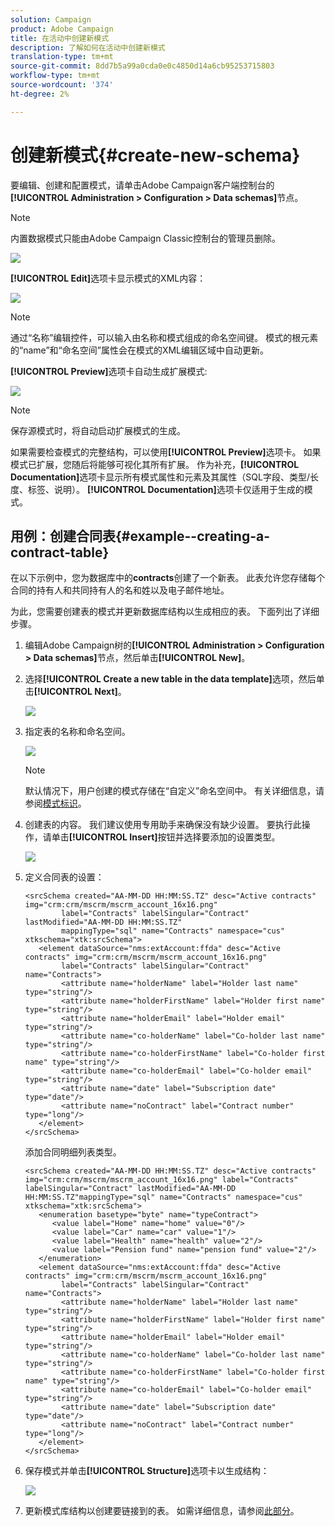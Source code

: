 ```yaml
---
solution: Campaign
product: Adobe Campaign
title: 在活动中创建新模式
description: 了解如何在活动中创建新模式
translation-type: tm+mt
source-git-commit: 8dd7b5a99a0cda0e0c4850d14a6cb95253715803
workflow-type: tm+mt
source-wordcount: '374'
ht-degree: 2%

---
```


# 创建新模式{#create-new-schema}

要编辑、创建和配置模式，请单击Adobe Campaign客户端控制台的&#x200B;**[!UICONTROL Administration > Configuration > Data schemas]**&#x200B;节点。

>[!NOTE]
>
>内置数据模式只能由Adobe Campaign Classic控制台的管理员删除。

![](assets/schema_navtree.png)

**[!UICONTROL Edit]**&#x200B;选项卡显示模式的XML内容：

![](assets/schema_edition.png)

>[!NOTE]
>
>通过“名称”编辑控件，可以输入由名称和模式组成的命名空间键。 模式的根元素的“name”和“命名空间”属性会在模式的XML编辑区域中自动更新。

**[!UICONTROL Preview]**&#x200B;选项卡自动生成扩展模式:

![](assets/schema_edition2.png)

>[!NOTE]
>
>保存源模式时，将自动启动扩展模式的生成。

如果需要检查模式的完整结构，可以使用&#x200B;**[!UICONTROL Preview]**&#x200B;选项卡。 如果模式已扩展，您随后将能够可视化其所有扩展。 作为补充，**[!UICONTROL Documentation]**&#x200B;选项卡显示所有模式属性和元素及其属性（SQL字段、类型/长度、标签、说明）。 **[!UICONTROL Documentation]**&#x200B;选项卡仅适用于生成的模式。

## 用例：创建合同表{#example--creating-a-contract-table}

在以下示例中，您为数据库中的&#x200B;**contracts**&#x200B;创建了一个新表。 此表允许您存储每个合同的持有人和共同持有人的名和姓以及电子邮件地址。

为此，您需要创建表的模式并更新数据库结构以生成相应的表。 下面列出了详细步骤。

1. 编辑Adobe Campaign树的&#x200B;**[!UICONTROL Administration > Configuration > Data schemas]**&#x200B;节点，然后单击&#x200B;**[!UICONTROL New]**。
1. 选择&#x200B;**[!UICONTROL Create a new table in the data template]**&#x200B;选项，然后单击&#x200B;**[!UICONTROL Next]**。

   ![](assets/create_new_schema.png)

1. 指定表的名称和命名空间。

   ![](assets/create_new_param.png)

   >[!NOTE]
   >
   >默认情况下，用户创建的模式存储在“自定义”命名空间中。 有关详细信息，请参阅[模式标识](extend-schema.md#identification-of-a-schema)。

1. 创建表的内容。 我们建议使用专用助手来确保没有缺少设置。 要执行此操作，请单击&#x200B;**[!UICONTROL Insert]**&#x200B;按钮并选择要添加的设置类型。

   ![](assets/create_new_content.png)

1. 定义合同表的设置：

   ```
   <srcSchema created="AA-MM-DD HH:MM:SS.TZ" desc="Active contracts" img="crm:crm/mscrm/mscrm_account_16x16.png"
           label="Contracts" labelSingular="Contract" lastModified="AA-MM-DD HH:MM:SS.TZ"
           mappingType="sql" name="Contracts" namespace="cus" xtkschema="xtk:srcSchema">
      <element dataSource="nms:extAccount:ffda" desc="Active contracts" img="crm:crm/mscrm/mscrm_account_16x16.png"
           label="Contracts" labelSingular="Contract" name="Contracts">
           <attribute name="holderName" label="Holder last name" type="string"/>
           <attribute name="holderFirstName" label="Holder first name" type="string"/>
           <attribute name="holderEmail" label="Holder email" type="string"/>
           <attribute name="co-holderName" label="Co-holder last name" type="string"/>           
           <attribute name="co-holderFirstName" label="Co-holder first name" type="string"/>           
           <attribute name="co-holderEmail" label="Co-holder email" type="string"/>    
           <attribute name="date" label="Subscription date" type="date"/>     
           <attribute name="noContract" label="Contract number" type="long"/> 
      </element>
   </srcSchema>
   ```

   添加合同明细列表类型。

   ```
   <srcSchema created="AA-MM-DD HH:MM:SS.TZ" desc="Active contracts" img="crm:crm/mscrm/mscrm_account_16x16.png" label="Contracts" labelSingular="Contract" lastModified="AA-MM-DD HH:MM:SS.TZ"mappingType="sql" name="Contracts" namespace="cus" xtkschema="xtk:srcSchema">
      <enumeration basetype="byte" name="typeContract">
         <value label="Home" name="home" value="0"/>
         <value label="Car" name="car" value="1"/>
         <value label="Health" name="health" value="2"/>
         <value label="Pension fund" name="pension fund" value="2"/>
      </enumeration>
      <element dataSource="nms:extAccount:ffda" desc="Active contracts" img="crm:crm/mscrm/mscrm_account_16x16.png"
           label="Contracts" labelSingular="Contract" name="Contracts">
           <attribute name="holderName" label="Holder last name" type="string"/>
           <attribute name="holderFirstName" label="Holder first name" type="string"/>
           <attribute name="holderEmail" label="Holder email" type="string"/>
           <attribute name="co-holderName" label="Co-holder last name" type="string"/>           
           <attribute name="co-holderFirstName" label="Co-holder first name" type="string"/>           
           <attribute name="co-holderEmail" label="Co-holder email" type="string"/>    
           <attribute name="date" label="Subscription date" type="date"/>     
           <attribute name="noContract" label="Contract number" type="long"/> 
      </element>
   </srcSchema>
   ```

1. 保存模式并单击&#x200B;**[!UICONTROL Structure]**&#x200B;选项卡以生成结构：

   ![](assets/configuration_structure.png)

1. 更新模式库结构以创建要链接到的表。 如需详细信息，请参阅[此部分](update-database-structure.md)。

